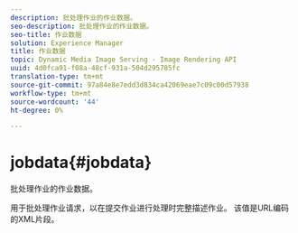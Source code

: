 ```yaml
---
description: 批处理作业的作业数据。
seo-description: 批处理作业的作业数据。
seo-title: 作业数据
solution: Experience Manager
title: 作业数据
topic: Dynamic Media Image Serving - Image Rendering API
uuid: 4d0fca91-f08a-48cf-931a-504d295785fc
translation-type: tm+mt
source-git-commit: 97a84e8e7edd3d834ca42069eae7c09c00d57938
workflow-type: tm+mt
source-wordcount: '44'
ht-degree: 0%

---
```



# jobdata{#jobdata}

批处理作业的作业数据。

用于批处理作业请求，以在提交作业进行处理时完整描述作业。 该值是URL编码的XML片段。
